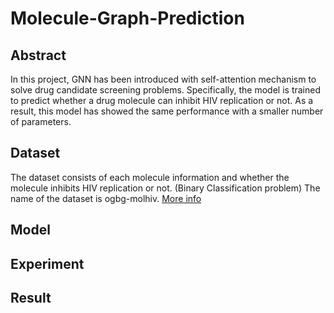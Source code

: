 # Molecule-Graph-Prediction

## Abstract
In this project, GNN has been introduced with self-attention mechanism to solve drug candidate screening problems. Specifically, the model is trained to predict whether a drug molecule can inhibit HIV replication or not. As a result, this model has showed the same performance with a smaller number of parameters. 

## Dataset
The dataset consists of each molecule information and whether the molecule inhibits HIV replication or not. (Binary Classification problem) The name of the dataset is ogbg-molhiv.
[More info](https://ogb.stanford.edu/docs/graphprop/#ogbg-mol)

## Model


## Experiment

## Result

